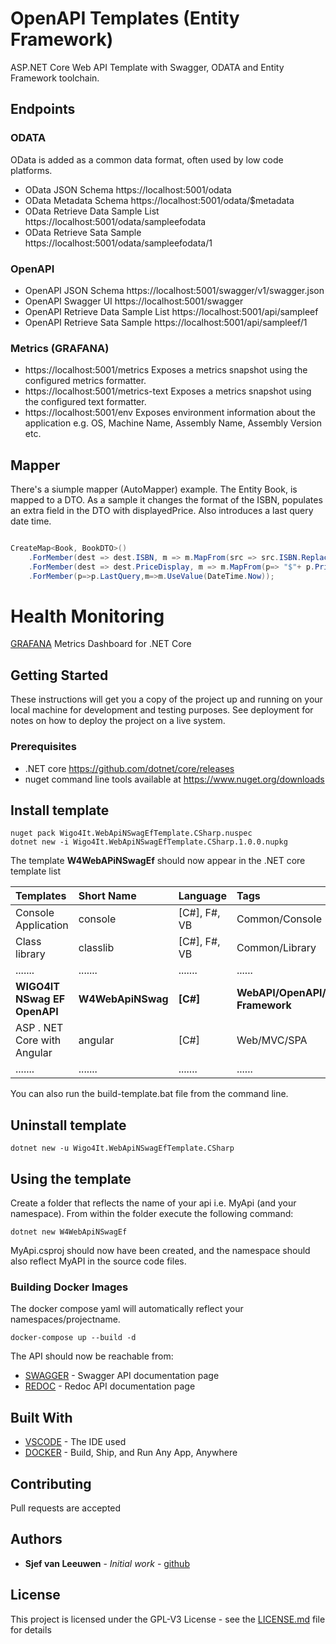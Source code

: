 # OpenAPI Templates (Entity Framework)

ASP.NET Core Web API Template with Swagger, ODATA and Entity Framework toolchain.  

## Endpoints

### ODATA

OData is added as a common data format, often used by low code platforms.
* OData JSON Schema https://localhost:5001/odata
* OData Metadata Schema https://localhost:5001/odata/$metadata
* OData Retrieve Data Sample List https://localhost:5001/odata/sampleefodata
* OData Retrieve Sata Sample https://localhost:5001/odata/sampleefodata/1

### OpenAPI

* OpenAPI JSON Schema https://localhost:5001/swagger/v1/swagger.json
* OpenAPI Swagger UI https://localhost:5001/swagger
* OpenAPI Retrieve Data Sample List https://localhost:5001/api/sampleef
* OpenAPI Retrieve Sata Sample https://localhost:5001/api/sampleef/1

### Metrics (GRAFANA)

 * https://localhost:5001/metrics	Exposes a metrics snapshot using the configured metrics formatter.
 * https://localhost:5001/metrics-text	Exposes a metrics snapshot using the configured text formatter.
 * https://localhost:5001/env	Exposes environment information about the application e.g. OS, Machine Name, Assembly Name, Assembly Version etc.

## Mapper

There's a siumple mapper (AutoMapper) example. The Entity Book, is mapped to a DTO. As a sample
it changes the format of the ISBN, populates an extra field in the DTO with displayedPrice. 
Also introduces a last query date time.

```csharp

CreateMap<Book, BookDTO>()
    .ForMember(dest => dest.ISBN, m => m.MapFrom(src => src.ISBN.Replace("-","")))
    .ForMember(dest => dest.PriceDisplay, m => m.MapFrom(p=> "$"+ p.Price.ToString()))
    .ForMember(p=>p.LastQuery,m=>m.UseValue(DateTime.Now));

```
# Health Monitoring

[GRAFANA](https://www.app-metrics.io/web-monitoring/aspnet-core/) Metrics Dashboard for .NET Core




## Getting Started

These instructions will get you a copy of the project up and running on your local machine for development and testing purposes. See deployment for notes on how to deploy the project on a live system.

### Prerequisites

* .NET core https://github.com/dotnet/core/releases
* nuget command line tools available at https://www.nuget.org/downloads

## Install template
```
nuget pack Wigo4It.WebApiNSwagEfTemplate.CSharp.nuspec
dotnet new -i Wigo4It.WebApiNSwagEfTemplate.CSharp.1.0.0.nupkg
```
The template **W4WebAPiNSwagEf** should now appear in the .NET core template list

| Templates |  Short Name | Language |Tags|
|:---|:---|:---|:---|
|Console Application|console|[C#], F#, VB|Common/Console| 
Class library| classlib| [C#], F#, VB |Common/Library|
|.......|....... |....... |...... |
|**WIGO4IT NSwag EF OpenAPI**| **W4WebApiNSwag**|**[C#]**| **WebAPI/OpenAPI/Swagger/Entity Framework**
ASP . NET Core with Angular|angular|[C#]|Web/MVC/SPA|
|.......|....... |....... |...... |

You can also run the build-template.bat file from the command line.

## Uninstall template
```
dotnet new -u Wigo4It.WebApiNSwagEfTemplate.CSharp
```

## Using the template

Create a folder that reflects the name of your api i.e. MyApi (and your namespace).
From within the folder execute the following command:

```
dotnet new W4WebApiNSwagEf
```

MyApi.csproj should now have been created, and the namespace should also reflect MyAPI in the source code files.

### Building Docker Images

The docker compose yaml will automatically reflect your namespaces/projectname.

```
docker-compose up --build -d
```

The API should now be reachable from:

* [SWAGGER](http://localhost:5080/swagger) - Swagger API documentation page
* [REDOC](http://localhost:5080/redoc) - Redoc API documentation page

## Built With

* [VSCODE](https://code.visualstudio.com/) - The IDE used
* [DOCKER](https://www.docker.com/) - Build, Ship, and Run Any App, Anywhere

## Contributing

Pull requests are accepted

## Authors

* **Sjef van Leeuwen** - *Initial work* - [github](https://github.com/sjefvanleeuwen)

## License

This project is licensed under the GPL-V3 License - see the [LICENSE.md](LICENSE.md) file for details
